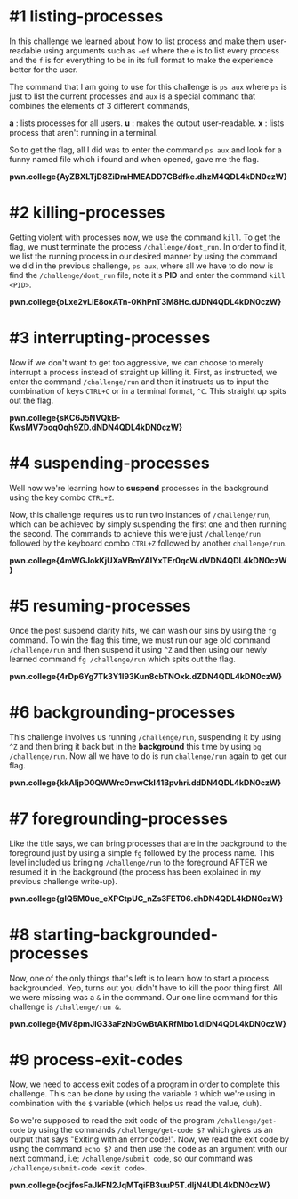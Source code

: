 # #1 listing-processes

In this challenge we learned about how to list process and make them user-readable using arguments such as `-ef` where the `e` is to list every process and the `f` is for everything to be in its full format to make the experience better for the user. 

The command that I am going to use for this challenge is `ps aux` where `ps` is just to list the current processes and `aux` is a special command that combines the elements of 3 different commands, 

 **a** : lists processes for all users.
**u** : makes the output user-readable.
**x** : lists process that aren't running in a terminal.

So to get the flag, all I did was to enter the command `ps aux` and look for a funny named file which i found and when opened, gave me the flag.

**pwn.college{AyZBXLTjD8ZiDmHMEADD7CBdfke.dhzM4QDL4kDN0czW}**

# #2 killing-processes


Getting violent with processes now, we use the command `kill`. To get the flag, we must terminate the process `/challenge/dont_run`. In order to find it, we list the running process in our desired manner by using the command we did in the previous challenge, `ps aux`, where all we have to do now is find the `/challenge/dont_run` file, note it's **PID** and enter the command `kill <PID>`.

**pwn.college{oLxe2vLiE8oxATn-0KhPnT3M8Hc.dJDN4QDL4kDN0czW}**

# #3 interrupting-processes

Now if we don't want to get too aggressive, we can choose to merely interrupt a process instead of straight up killing it. First, as instructed, we enter the command `/challenge/run` and then it instructs us to input the combination of keys `CTRL+C` or in a terminal format, `^C`. This straight up spits out the flag.

**pwn.college{sKC6J5NVQkB-KwsMV7boqOqh9ZD.dNDN4QDL4kDN0czW}**  


# #4 suspending-processes

Well now we're learning how to **suspend** processes in the background using the key combo `CTRL+Z`.

Now, this challenge requires us to run two instances of `/challenge/run`, which can be achieved by simply suspending the first one and then running the second. The commands to achieve this were just `/challenge/run` followed by the keyboard combo `CTRL+Z` followed by another `challenge/run`.

**pwn.college{4mWGJokKjUXaVBmYAlYxTEr0qcW.dVDN4QDL4kDN0czW}**

# #5 resuming-processes

Once the post suspend clarity hits, we can wash our sins by using the `fg` command. To win the flag this time, we must run our age old command `/challenge/run` and then suspend it using `^Z` and then using our newly learned command `fg /challenge/run` which spits out the flag. 

**pwn.college{4rDp6Yg7Tk3Y1I93Kun8cbTNOxk.dZDN4QDL4kDN0czW}**

# #6 backgrounding-processes

This challenge involves us running `/challenge/run`, suspending it by using `^Z` and then bring it back but in the **background** this time by using `bg /challenge/run`. Now all we have to do is run `challenge/run` again to get our flag.

**pwn.college{kkAIjpD0QWWrc0mwCkI41Bpvhri.ddDN4QDL4kDN0czW}**
# #7 foregrounding-processes

Like the title says, we can bring processes that are in the background to the foreground just by using a simple `fg` followed by the process name. This level included us bringing `/challenge/run` to the foreground AFTER we resumed it in the background (the process has been explained in my previous challenge write-up).

**pwn.college{glQ5M0ue_eXPCtpUC_nZs3FET06.dhDN4QDL4kDN0czW}**

# #8 starting-backgrounded-processes

Now, one of the only things that's left is to learn how to start a process backgrounded. Yep, turns out you didn't have to kill the poor thing first. All we were missing was a `&` in the command. Our one line command for this challenge is `/challenge/run &`.

**pwn.college{MV8pmJlG33aFzNbGwBtAKRfMbo1.dlDN4QDL4kDN0czW}**

# #9 process-exit-codes

Now, we need to access exit codes of a program in order to complete this challenge. This can be done by using the variable `?` which we're using in combination with the `$` variable (which helps us read the value, duh).

 So we're supposed to read the exit code of the program `/challenge/get-code` by using the commands `/challenge/get-code $?` which gives us an output that says "Exiting with an error code!". Now, we read the exit code by using the command `echo $?` and then use the code as an argument with our next command, i.e; `/challenge/submit code`, so our command was `/challenge/submit-code <exit code>`.
 
**pwn.college{oqjfosFaJkFN2JqMTqiFB3uuP5T.dljN4UDL4kDN0czW}**
